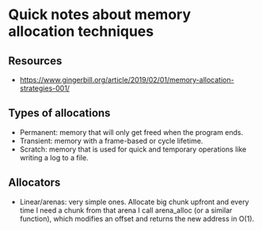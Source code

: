 # Quick notes about memory allocation techniques

## Resources

- https://www.gingerbill.org/article/2019/02/01/memory-allocation-strategies-001/

## Types of allocations

- Permanent: memory that will only get freed when the program ends.
- Transient: memory with a frame-based or cycle lifetime.
- Scratch: memory that is used for quick and temporary operations like writing a log to a file.

## Allocators

- Linear/arenas: very simple ones. Allocate big chunk upfront and every time I need a chunk from that arena I call arena_alloc (or a similar function), which modifies an offset and returns the new address in O(1).
